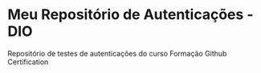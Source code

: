 # Meu Repositório de Autenticações - DIO
Repositório de testes de autenticações do curso Formação Github Certification
